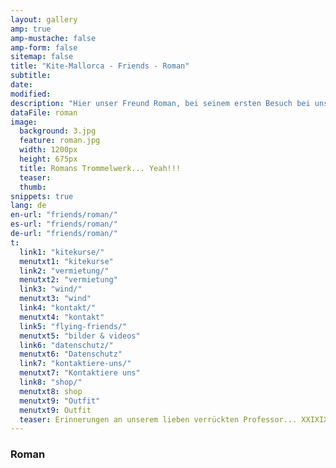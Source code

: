 ```yaml
---
layout: gallery
amp: true
amp-mustache: false
amp-form: false
sitemap: false
title: "Kite-Mallorca - Friends - Roman"
subtitle: 
date: 
modified:
description: "Hier unser Freund Roman, bei seinem ersten Besuch bei uns. Wann kommst du?"
dataFile: roman
image:
  background: 3.jpg
  feature: roman.jpg
  width: 1200px
  height: 675px
  title: Romans Trommelwerk... Yeah!!!
  teaser: 
  thumb: 
snippets: true
lang: de
en-url: "friends/roman/"
es-url: "friends/roman/"
de-url: "friends/roman/"
t:
  link1: "kitekurse/"
  menutxt1: "kitekurse"
  link2: "vermietung/"
  menutxt2: "vermietung"
  link3: "wind/"
  menutxt3: "wind"
  link4: "kontakt/"
  menutxt4: "kontakt"
  link5: "flying-friends/"
  menutxt5: "bilder & videos"
  link6: "datenschutz/"
  menutxt6: "Datenschutz"
  link7: "kontaktiere-uns/"
  menutxt7: "Kontaktiere uns"
  link8: "shop/"
  menutxt8: shop
  menutxt9: "Outfit"
  menutxt9: Outfit
  teaser: Erinnerungen an unserem lieben verrückten Professor... XXIXIX
---
```


### Roman
